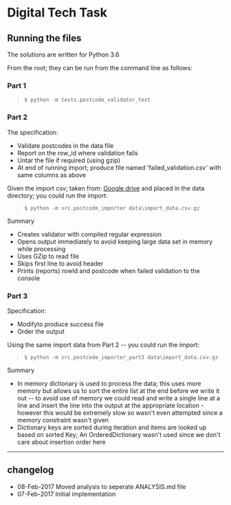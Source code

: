# Digital Tech Task

## Running the files

The solutions are written for Python 3.6

From the root; they can be run from the command line as follows:

### Part 1

>     $ python -m tests.postcode_validator_test

### Part 2

The specification:

* Validate postcodes in the data file
* Report on the row_id where validation fails
* Untar the file if required (using gzip)
* At end of running import; produce file named 'failed_validation.csv' with same columns as above

Given the import csv; taken from: [Google drive](https://drive.google.com/file/d/0BwxZ38NLOGvoTFE4X19VVGJ5NEk/view?usp=sharing) and placed in the data directory; you could run the import:

>     $ python -m src.postcode_importer data\import_data.csv.gz

Summary

* Creates validator with compiled regular expression
* Opens output immediately to avoid keeping large data set in memory while processing
* Uses GZip to read file
* Skips first line to avoid header
* Prints (reports) rowId and postcode when failed validation to the console


### Part 3

Specification:

* Modifyto produce success file
* Order the output

Using the same import data from Part 2 -- you could run the import:

>     $ python -m src.postcode_importer_part3 data\import_data.csv.gz

Summary

* In memory dictionary is used to process the data; this uses more memory but allows us to sort the entire list at the end before we write it out -- to avoid use of memory we could read and write a single line at a line and insert the line into the output at the appropriate location - however this would be extremely slow so wasn't even attempted since a memory constraint wasn't given
* Dictionary keys are sorted during iteration and items are looked up based on sorted Key; An OrderedDictionary wasn't used since we don't care about insertion order here

----
## changelog
* 08-Feb-2017 Moved analysis to seperate ANALYSIS.md file
* 07-Feb-2017 Initial implementation
